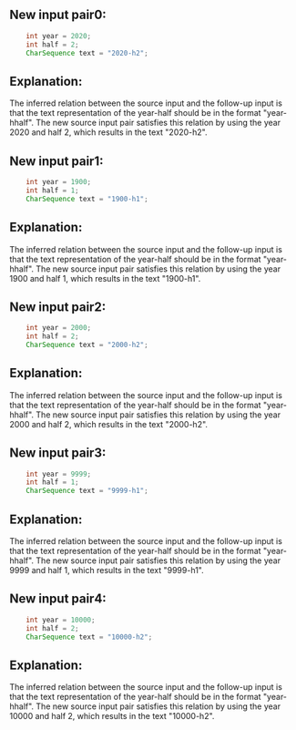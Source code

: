 ## New input pair0:
```java
    int year = 2020;
    int half = 2;
    CharSequence text = "2020-h2";
```
## Explanation:
The inferred relation between the source input and the follow-up input is that the text representation of the year-half should be in the format "year-hhalf". The new source input pair satisfies this relation by using the year 2020 and half 2, which results in the text "2020-h2".

## New input pair1:
```java
    int year = 1900;
    int half = 1;
    CharSequence text = "1900-h1";
```
## Explanation:
The inferred relation between the source input and the follow-up input is that the text representation of the year-half should be in the format "year-hhalf". The new source input pair satisfies this relation by using the year 1900 and half 1, which results in the text "1900-h1".

## New input pair2:
```java
    int year = 2000;
    int half = 2;
    CharSequence text = "2000-h2";
```
## Explanation:
The inferred relation between the source input and the follow-up input is that the text representation of the year-half should be in the format "year-hhalf". The new source input pair satisfies this relation by using the year 2000 and half 2, which results in the text "2000-h2".

## New input pair3:
```java
    int year = 9999;
    int half = 1;
    CharSequence text = "9999-h1";
```
## Explanation:
The inferred relation between the source input and the follow-up input is that the text representation of the year-half should be in the format "year-hhalf". The new source input pair satisfies this relation by using the year 9999 and half 1, which results in the text "9999-h1".

## New input pair4:
```java
    int year = 10000;
    int half = 2;
    CharSequence text = "10000-h2";
```
## Explanation:
The inferred relation between the source input and the follow-up input is that the text representation of the year-half should be in the format "year-hhalf". The new source input pair satisfies this relation by using the year 10000 and half 2, which results in the text "10000-h2".
